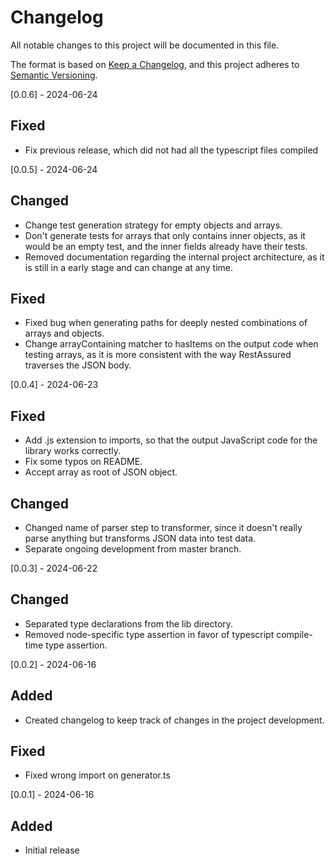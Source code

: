 # Changelog

All notable changes to this project will be documented in this file.

The format is based on [Keep a Changelog](https://keepachangelog.com/en/1.1.0/),
and this project adheres to [Semantic Versioning](https://semver.org/spec/v2.0.0.html).

[0.0.6] - 2024-06-24
## Fixed
- Fix previous release, which did not had all the typescript files compiled

[0.0.5] - 2024-06-24
## Changed
- Change test generation strategy for empty objects and arrays.
- Don't generate tests for arrays that only contains inner objects, as it would be an empty test, and the inner fields already have their tests.
- Removed documentation regarding the internal project architecture, as it is still in a early stage and can change at any time.

## Fixed
- Fixed bug when generating paths for deeply nested combinations of arrays and objects.
- Change arrayContaining matcher to hasItems on the output code when testing arrays, as it is more consistent with the way RestAssured traverses the JSON body.

[0.0.4] - 2024-06-23
## Fixed
- Add .js extension to imports, so that the output JavaScript code for the library works correctly.
- Fix some typos on README.
- Accept array as root of JSON object.

## Changed
- Changed name of parser step to transformer, since it doesn't really parse anything but transforms JSON data into test data.
- Separate ongoing development from master branch.

[0.0.3] - 2024-06-22
## Changed
- Separated type declarations from the lib directory.
- Removed node-specific type assertion in favor of typescript compile-time type assertion.

[0.0.2] - 2024-06-16

## Added
- Created changelog to keep track of changes in the project development.

## Fixed
- Fixed wrong import on generator.ts

[0.0.1] - 2024-06-16

## Added
- Initial release
